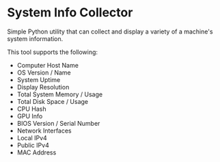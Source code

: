 # System Info Collector

Simple Python utility that can collect and display a variety of a machine's system information.

This tool supports the following:
- Computer Host Name
- OS Version / Name
- System Uptime
- Display Resolution
- Total System Memory / Usage
- Total Disk Space / Usage
- CPU Hash
- GPU Info
- BIOS Version / Serial Number
- Network Interfaces
- Local IPv4
- Public IPv4
- MAC Address

